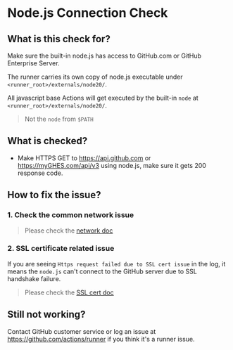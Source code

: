 # Node.js Connection Check

## What is this check for?

Make sure the built-in node.js has access to GitHub.com or GitHub Enterprise Server.

The runner carries its own copy of node.js executable under `<runner_root>/externals/node20/`.

All javascript base Actions will get executed by the built-in `node` at `<runner_root>/externals/node20/`.

> Not the `node` from `$PATH`

## What is checked?

- Make HTTPS GET to https://api.github.com or https://myGHES.com/api/v3 using node.js, make sure it gets 200 response code.

## How to fix the issue?

### 1. Check the common network issue
  
  > Please check the [network doc](./network.md)

### 2. SSL certificate related issue

  If you are seeing `Https request failed due to SSL cert issue` in the log, it means the `node.js` can't connect to the GitHub server due to SSL handshake failure.
  > Please check the [SSL cert doc](./sslcert.md)
  
## Still not working?

Contact GitHub customer service or log an issue at https://github.com/actions/runner if you think it's a runner issue.
